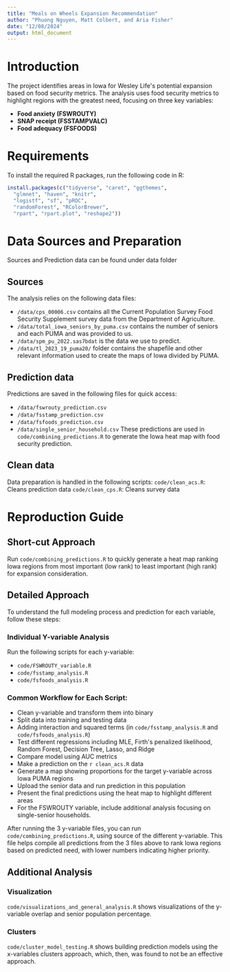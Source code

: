 ```yaml
---
title: "Meals on Wheels Expansion Recommendation"
author: "Phuong Nguyen, Matt Colbert, and Aria Fisher"
date: "12/08/2024"
output: html_document
---
```


# Introduction
The project identifies areas in Iowa for Wesley Life's potential expansion based on food security metrics. The analysis uses food security metrics to highlight regions with the greatest need, focusing on three key variables:  
- **Food anxiety (FSWROUTY)**  
- **SNAP receipt (FSSTAMPVALC)**  
- **Food adequacy (FSFOODS)**  

# Requirements
To install the required R packages, run the following code in R:

```r
install.packages(c("tidyverse", "caret", "ggthemes", 
  "glmnet", "haven", "knitr", 
  "logistf", "sf", "pROC", 
  "randomForest", "RColorBrewer", 
  "rpart", "rpart.plot", "reshape2"))
```

# Data Sources and Preparation
Sources and Prediction data can be found under data folder

## Sources
The analysis relies on the following data files:
* ```/data/cps_00006.csv``` contains all the Current Population Survey Food Security Supplement survey data from the Department of Agriculture. 
* ```/data/total_iowa_seniors_by_puma.csv``` contains the number of seniors and each PUMA and was provided to us. 
* ```/data/spm_pu_2022.sas7bdat``` is the data we use to predict.
* ```/data/tl_2023_19_puma20/``` folder contains the shapefile and other relevant information used to create the maps of Iowa divided by PUMA. 

## Prediction data
Predictions are saved in the following files for quick access:
* ```/data/fswrouty_prediction.csv```
* ```/data/fsstamp_prediction.csv```
* ```/data/fsfoods_prediction.csv```
* ```/data/single_senior_household.csv```
These predictions are used in ```code/combining_predictions.R``` to generate the Iowa heat map with food security prediction.

## Clean data
Data preparation is handled in the following scripts:
```code/clean_acs.R```: Cleans prediction data 
```code/clean_cps.R```: Cleans survey data 

# Reproduction Guide 

## Short-cut Approach
Run  ```code/combining_predictions.R``` to quickly generate a heat map ranking Iowa regions from most important (low rank) to least important (high rank) for expansion consideration.

## Detailed Approach
To understand the full modeling process and prediction for each variable, follow these steps:

### Individual Y-variable Analysis
Run the following scripts for each y-variable:
* ```code/FSWROUTY_variable.R```
* ```code/fsstamp_analysis.R```
* ```code/fsfoods_analysis.R```

### Common Workflow for Each Script:
* Clean y-variable and transform them into binary
* Split data into training and testing data
* Adding interaction and squared terms (in ```code/fsstamp_analysis.R``` and ```code/fsfoods_analysis.R```)
* Test different regressions including MLE, Firth's penalized likelihood, Random Forest, Decision Tree, Lasso, and Ridge
* Compare model using AUC metrics
* Make a prediction on the ```r clean_acs.R``` data
* Generate a map showing proportions for the target y-variable across Iowa PUMA regions
* Upload the senior data and run prediction in this population
* Present the final predictions using the heat map to highlight different areas
* For the FSWROUTY variable, include additional analysis focusing on single-senior households.

After running the 3 y-variable files, you can run ```code/combining_predictions.R```, using source of the different y-variable. This file helps compile all predictions from the 3 files above to rank Iowa regions based on predicted need, with lower numbers indicating higher priority.

## Additional Analysis
### Visualization
```code/visualizations_and_general_analysis.R``` shows visualizations of the y-variable overlap and senior population percentage. 
### Clusters
```code/cluster_model_testing.R``` shows building prediction models using the x-variables clusters approach, which, then, was found to not be an effective approach. 


